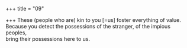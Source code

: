 +++
title = "09"

+++
These (people who are) kin to you [=us] foster everything of value. Because you detect the possessions of the stranger, of the impious  
peoples,  
bring their possessions here to us.  